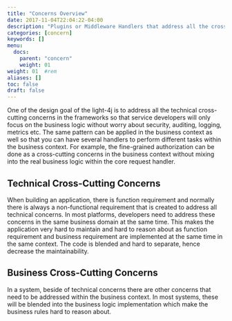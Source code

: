 ```yaml
---
title: "Concerns Overview"
date: 2017-11-04T22:04:22-04:00
description: "Plugins or Middleware Handlers that address all the cross-cutting concerns"
categories: [concern]
keywords: []
menu:
  docs:
    parent: "concern"
    weight: 01
weight: 01	#rem
aliases: []
toc: false
draft: false
---
```


One of the design goal of the light-4j is to address all the technical cross-cutting
concerns in the frameworks so that service developers will only focus on the business
logic without worry about security, auditing, logging, metrics etc. The same pattern
can be applied in the business context as well so that you can have several handlers
to perform different tasks within the business context. For example, the fine-grained
authorization can be done as a cross-cutting concerns in the business context without
mixing into the real business logic within the core request handler. 

## Technical Cross-Cutting Concerns

When building an application, there is function requirement and normally there is
always a non-functional requirement that is created to address all technical concerns.
In most platforms, developers need to address these concerns in the same business
domain at the same time. This makes the application very hard to maintain and hard
to reason about as function requirement and business requirement are implemented at
the same time in the same context. The code is blended and hard to separate, hence
decrease the maintainability. 


## Business Cross-Cutting Concerns

In a system, beside of technical concerns there are other concerns that need to be
addressed within the business context. In most systems, these will be blended into
the business logic implementation which make the business rules hard to reason about. 

